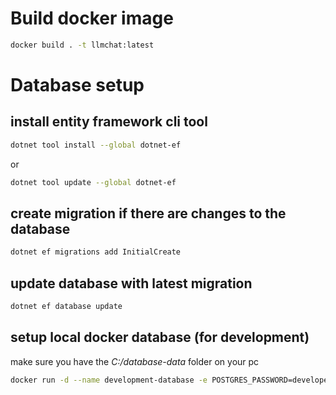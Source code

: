 # Build docker image
```bash
docker build . -t llmchat:latest
```

# Database setup

## install entity framework cli tool
```bash
dotnet tool install --global dotnet-ef
```
or
```bash
dotnet tool update --global dotnet-ef
```

## create migration if there are changes to the database
```bash
dotnet ef migrations add InitialCreate
```

## update database with latest migration
```bash
dotnet ef database update
```

## setup local docker database (for development)
make sure you have the *C:/database-data* folder on your pc

```bash
docker run -d --name development-database -e POSTGRES_PASSWORD=developer-password -v C:/database-data:/var/lib/postgresql/data --restart always -p 5432:5432 postgres
```